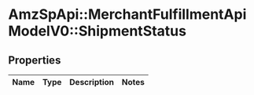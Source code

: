 # AmzSpApi::MerchantFulfillmentApiModelV0::ShipmentStatus

## Properties
Name | Type | Description | Notes
------------ | ------------- | ------------- | -------------

